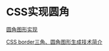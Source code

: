 # CSS实现圆角

[圆角图形实现](http://blog.sina.com.cn/s/blog_61671b520101gelr.html)

[CSS border三角、圆角图形生成技术简介](http://www.zhangxinxu.com/wordpress/2010/05/css-border%E4%B8%89%E8%A7%92%E3%80%81%E5%9C%86%E8%A7%92%E5%9B%BE%E5%BD%A2%E7%94%9F%E6%88%90%E6%8A%80%E6%9C%AF%E7%AE%80%E4%BB%8B/)



